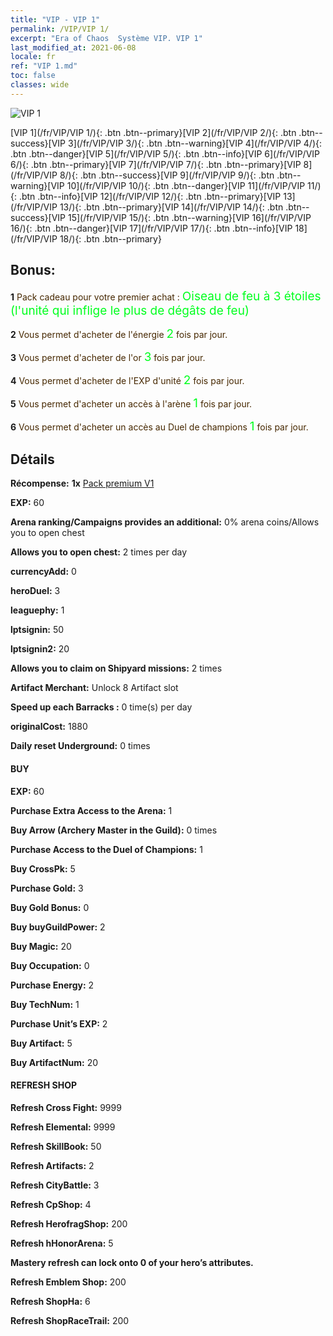 ```yaml
---
title: "VIP - VIP 1"
permalink: /VIP/VIP 1/
excerpt: "Era of Chaos  Système VIP. VIP 1"
last_modified_at: 2021-06-08
locale: fr
ref: "VIP 1.md"
toc: false
classes: wide
---
```

 ![VIP 1](/images/x/chatPri_vipLv1.png)

 [VIP 1](/fr/VIP/VIP 1/){: .btn .btn--primary}[VIP 2](/fr/VIP/VIP 2/){: .btn .btn--success}[VIP 3](/fr/VIP/VIP 3/){: .btn .btn--warning}[VIP 4](/fr/VIP/VIP 4/){: .btn .btn--danger}[VIP 5](/fr/VIP/VIP 5/){: .btn .btn--info}[VIP 6](/fr/VIP/VIP 6/){: .btn .btn--primary}[VIP 7](/fr/VIP/VIP 7/){: .btn .btn--primary}[VIP 8](/fr/VIP/VIP 8/){: .btn .btn--success}[VIP 9](/fr/VIP/VIP 9/){: .btn .btn--warning}[VIP 10](/fr/VIP/VIP 10/){: .btn .btn--danger}[VIP 11](/fr/VIP/VIP 11/){: .btn .btn--info}[VIP 12](/fr/VIP/VIP 12/){: .btn .btn--primary}[VIP 13](/fr/VIP/VIP 13/){: .btn .btn--primary}[VIP 14](/fr/VIP/VIP 14/){: .btn .btn--success}[VIP 15](/fr/VIP/VIP 15/){: .btn .btn--warning}[VIP 16](/fr/VIP/VIP 16/){: .btn .btn--danger}[VIP 17](/fr/VIP/VIP 17/){: .btn .btn--info}[VIP 18](/fr/VIP/VIP 18/){: .btn .btn--primary}

## Bonus: 

 **1** <span style="color: black"><span style="color: #462800"> Pack cadeau pour votre premier achat : </span><span style="color: black"><span style="color: #00FF1E;font-size:19px">Oiseau de feu à 3 étoiles (l'unité qui inflige le plus de dégâts de feu)</span><span style="color: black">

 **2** <span style="color: black"><span style="color: #462800"> Vous permet d'acheter de l'énergie </span><span style="color: black"><span style="color: #00FF1E;font-size:19px">2</span><span style="color: black"><span style="color: #462800"> fois par jour.</span><span style="color: black">

 **3** <span style="color: black"><span style="color: #462800"> Vous permet d'acheter de l'or </span><span style="color: black"><span style="color: #00FF1E;font-size:19px">3</span><span style="color: black"><span style="color: #462800"> fois par jour.</span><span style="color: black">

 **4** <span style="color: black"><span style="color: #462800"> Vous permet d'acheter de l'EXP d'unité </span><span style="color: black"><span style="color: #00FF1E;font-size:19px">2</span><span style="color: black"><span style="color: #462800"> fois par jour.</span><span style="color: black">

 **5** <span style="color: black"><span style="color: #462800"> Vous permet d'acheter un accès à l'arène </span><span style="color: black"><span style="color: #00FF1E;font-size:19px">1</span><span style="color: black"><span style="color: #462800"> fois par jour.</span><span style="color: black">

 **6** <span style="color: black"><span style="color: #462800"> Vous permet d'acheter un accès au Duel de champions </span><span style="color: black"><span style="color: #00FF1E;font-size:19px">1</span><span style="color: black"><span style="color: #462800"> fois par jour.</span><span style="color: black">

## Détails

 **Récompense:** **1x** [Pack premium V1](/ItemsFR/con_1297/)

 **EXP:** 60

 **Arena ranking/Campaigns provides an additional:** 0% arena coins/Allows you to open chest 

 **Allows you to open chest:** 2 times per day

 **currencyAdd:** 0 

 **heroDuel:** 3 

 **leaguephy:** 1 

 **lptsignin:** 50 

 **lptsignin2:** 20 

 **Allows you to claim on Shipyard missions:** 2 times 

 **Artifact Merchant:** Unlock 8 Artifact slot

 **Speed up each Barracks :** 0 time(s) per day 

 **originalCost:** 1880 

 **Daily reset Underground:** 0 times

#### BUY

 **EXP:** 60

 **Purchase Extra Access to the Arena:** 1 

 **Buy Arrow (Archery Master in the Guild):** 0 times

 **Purchase Access to the Duel of Champions:** 1 

 **Buy CrossPk:** 5 

 **Purchase Gold:** 3 

 **Buy Gold Bonus:** 0 

 **Buy buyGuildPower:** 2 

 **Buy Magic:** 20 

 **Buy Occupation:** 0 

 **Purchase Energy:** 2 

 **Buy TechNum:** 1 

 **Purchase Unit’s EXP:** 2 

 **Buy Artifact:** 5 

 **Buy ArtifactNum:** 20 

#### REFRESH SHOP

 **Refresh Cross Fight:** 9999 

 **Refresh Elemental:** 9999 

 **Refresh SkillBook:** 50 

 **Refresh Artifacts:** 2 

 **Refresh CityBattle:** 3 

 **Refresh CpShop:** 4 

 **Refresh HerofragShop:** 200 

 **Refresh hHonorArena:** 5 

 **Mastery refresh can lock onto 0  of your hero’s attributes.**

 **Refresh Emblem Shop:** 200 

 **Refresh ShopHa:** 6 

 **Refresh ShopRaceTrail:** 200 


